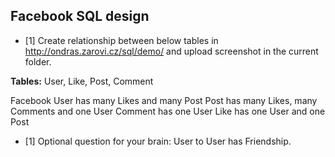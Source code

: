 ## Facebook SQL design

* [1] Create relationship between below tables in http://ondras.zarovi.cz/sql/demo/ and upload screenshot in the current folder.

**Tables:** User, Like, Post, Comment

Facebook User has many Likes and many Post
Post has many Likes, many Comments and one User
Comment has one User
Like has one User and one Post

* [1] Optional question for your brain: User to User has Friendship.
